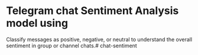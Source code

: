 # Telegram chat Sentiment Analysis model using
Classify messages as positive, negative, or neutral to understand the overall sentiment in group or channel chats.# chat-sentiment
